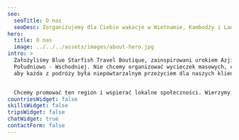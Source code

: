 ```yaml
---
seo:
  seoTitle: O nas
  seoDesc: Zorganizujemy dla Ciebie wakacje w Wietnamie, Kambodży i Laosie.
hero:
  title: O nas
  image: ../../../assets/images/about-hero.jpg
intro: >
  Założyliśmy Blue Starfish Travel Boutique, zainspirowani urokiem Azji
  Południowo - Wschodniej. Nie chcemy organizować wycieczek masowych, chcemy,
  aby każda z podróży była niepowtarzalnym przeżyciem dla naszych klientów.


  Chcemy promować ten region i wspierać lokalne społeczności. Wierzymy, że dzięki temu zagwarantujemy Wam autentyczne i niezapomniane chwile w tej części Azji.
countriesWidget: false
skillsWidget: false
tripsWidget: false
chatWidget: true
contactForm: false
---
```

